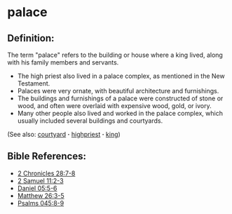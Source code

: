 # palace #

## Definition: ##

The term "palace" refers to the building or house where a king lived, along with his family members and servants.

* The high priest also lived in a palace complex, as mentioned in the New Testament.
* Palaces were very ornate, with beautiful architecture and furnishings.
* The buildings and furnishings of a palace were constructed of stone or wood, and often were overlaid with expensive wood, gold, or ivory.
* Many other people also lived and worked in the palace complex, which usually included several buildings and courtyards.

(See also: [courtyard](../other/courtyard.md) **·** [highpriest](../kt/highpriest.md) **·** [king](../other/king.md))

## Bible References: ##

* [2 Chronicles 28:7-8](https://door43.org/en/bible/notes/2ch/28/07)
* [2 Samuel 11:2-3](https://door43.org/en/bible/notes/2sa/11/02)
* [Daniel 05:5-6](https://door43.org/en/bible/notes/dan/05/05)
* [Matthew 26:3-5](https://door43.org/en/bible/notes/mat/26/03)
* [Psalms 045:8-9](https://door43.org/en/bible/notes/psa/045/008)

